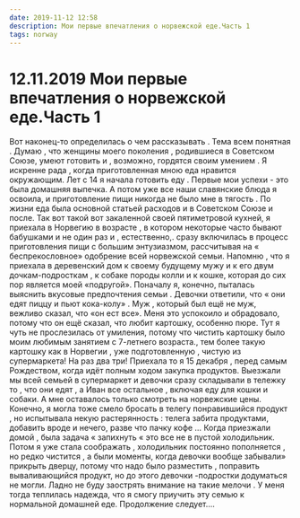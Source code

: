 ```yaml
---
date: 2019-11-12 12:58
description: Мои первые впечатления о норвежской еде.Часть 1
tags: norway
---
```

# 12.11.2019 Мои первые впечатления о норвежской еде.Часть 1

Вот наконец-то определилась о чем  рассказывать .  Тема всем понятная  . Думаю , что женщины моего  поколения , родившиеся в Советском Союзе, умеют готовить  и , возможно, гордятся своим умением . Я  искренне рада , когда приготовленная мною еда нравится окружающим. Лет с 14 я начала готовить еду . Первые мои успехи - это была домашняя выпечка. А потом уже все наши славянские блюда   я  освоила, и  приготовление пищи никогда не было мне  в тягость .  По жизни  еда была основной статьей расходов  и в Советском Союзе и после.  Так вот такой вот закаленной  своей пятиметровой кухней, я  приехала в Норвегию  в возрасте , в котором некоторые  часто бывают бабушками и не один раз и , естественно,. сразу включилась в процесс приготовления  пищи  с большим энтузиазмом, рассчитывая на « беспрекословное» одобрение  всей норвежской семьи. Напомню , что я приехала  в деревенский дом к своему будущему мужу и к его двум дочкам-подросткам , к собаке породы колли и к кошке, которая до сих пор является моей «подругой». Поначалу я, конечно, пыталась выяснить вкусовые предпочтения семьи . Девочки ответили, что « они едят пиццу и пьют кока-колу» . Муж , который был ещё не муж, вежливо сказал, что «он ест все». Меня это успокоило и обрадовало, потому что он ещё сказал, что любит картошку, особенно пюре.  Тут я чуть не прослезилась от умиления,  потому что чистить картошку было моим любимым занятием с 7-летнего возраста., тем более такую картошку как в Норвегии  , уже подготовленную , чистую из супермаркета!  На раз два три!  Приехала то я 15 декабря , перед самым Рождеством, когда  идёт полным ходом закупка продуктов. Выезжали мы всей семьей в супермаркет  и девочки сразу складывали в тележку то , что они едят , а Иван все остальное , включая  еду для кошки и собаки. А мне оставалось только  смотреть на норвежские цены. Конечно, я могла тоже смело бросать в телегу понравившийся продукт , но испытывала некую растерянность : телега забита продуктами, добавить вроде и нечего, разве что пачку кофе … Когда приезжали домой , была задача   « запихнуть « это все не в пустой холодильник. Потом я уже стала соображать ,  холодильник постоянно пополняется , но  редко чистится , а были моменты, когда девочки вообще забывали» прикрыть дверцу, потому что  надо было разместить , поправить вываливающийся продукт, но до  этого  девочки -подростки додуматься не могли.  Ладно не буду  заострять внимание на такие мелочи .  У меня тогда теплилась надежда, что я смогу приучить эту семью к нормальной  домашней еде.        Продолжение следует….
